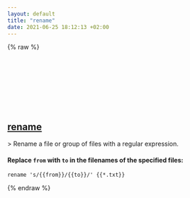 ```yaml
---
layout: default
title: "rename"
date: 2021-06-25 18:12:13 +02:00
---
```

{% raw %}
<h2 id="rename">
  <a href="/en/osx/rename.html">rename</a> <a href="#rename"><svg class="icon">
    <use href="/assets/images/unicode_sprite.svg#link" />
  </svg></a>
</h2>
> Rename a file or group of files with a regular expression.

#### Replace `from` with `to` in the filenames of the specified files:
```shell
rename 's/{{from}}/{{to}}/' {{*.txt}}
```
{% endraw %}
